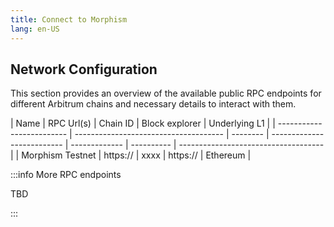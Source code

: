 ```yaml
---
title: Connect to Morphism
lang: en-US
---
```


## Network Configuration

This section provides an overview of the available public RPC endpoints for different Arbitrum chains and necessary details to interact with them.

| Name                      | RPC Url(s)                            | Chain ID | Block explorer             | Underlying L1 |
| ------------------------- | ------------------------------------- | -------- | -------------------------- | ------------- | ---------- | ------------------------------------ |
| Morphism Testnet             | https://          | xxxx    | https://      | Ethereum      |


:::info More RPC endpoints

TBD

:::
